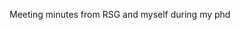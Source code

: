 
<!-- README.md is generated from README.Rmd. Please edit that file -->

Meeting minutes from RSG and myself during my phd
